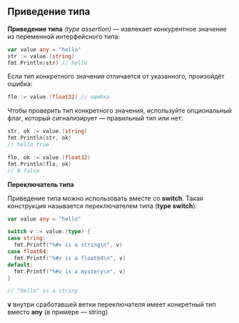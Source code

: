## Приведение типа

**Приведение типа** *(type assertion)* — извлекает конкурентное значение из переменной интерфейсного типа:

```go
var value any = "hello"
str := value.(string)
fmt.Println(str) // hello
```

Если тип конкретного значения отличается от указанного, произойдёт ошибка:

```go
flo := value.(float32) // ошибка
```

Чтобы проверить тип конкретного значения, используйте опциональный флаг, который сигнализирует — правильный тип или нет:

```go
str, ok := value.(string)
fmt.Println(str, ok)
// hello true

flo, ok := value.(float32)
fmt.Println(flo, ok)
// 0 false
```

**Переключатель типа**

Приведение типа можно использовать вместе со **switch**. Такая конструкция называется переключателем типа (**type switch**):

```go
var value any = "hello"

switch v := value.(type) {
case string:
  fmt.Printf("%#v is a string\n", v)
case float64:
  fmt.Printf("%#v is a float64\n", v)
default:
  fmt.Printf("%#v is a mystery\n", v)
}

// "hello" is a string
```

**v** внутри сработавшей ветки переключателя имеет конкретный тип вместо **any** (в примере — string)